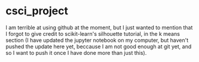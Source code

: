 # csci_project

I am terrible at using github at the moment, but I just wanted to mention that I forgot to give credit to scikit-learn's silhouette tutorial, in the k means section (I have updated the jupyter notebook on my computer, but haven't pushed the update here yet, beccause I am not good enough at git yet, and so I want to push it once I have done more than just this).
